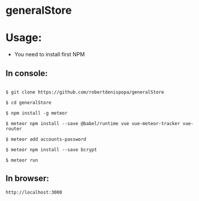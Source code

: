 # generalStore

# Usage:
* You need to install first NPM

## In console:
```

$ git clone https://github.com/robertdenispopa/generalStore

$ cd generalStore

$ npm install -g meteor

$ meteor npm install --save @babel/runtime vue vue-meteor-tracker vue-router

$ meteor add accounts-password

$ meteor npm install --save bcrypt

$ meteor run
```
## In browser:
```
http://localhost:3000
```

